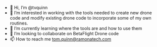 - 👋 Hi, I’m @tvquinn
- 👀 I’m interested in working with the tools needed to create new drone code and modify existing drone code to incorporate some of my own routines.
- 🌱 I’m currently learning where the tools are and how to use them
- 💞️ I’m looking to collaborate on BetaFlight Drone code
- 📫 How to reach me tom.quinn@ramonatech.com

<!---
tvquinn/tvquinn is a ✨ special ✨ repository because its `README.md` (this file) appears on your GitHub profile.
You can click the Preview link to take a look at your changes.
--->
